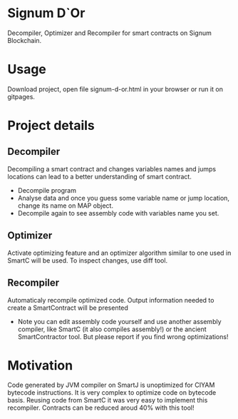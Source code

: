 # Signum D`Or
Decompiler, Optimizer and Recompiler for smart contracts on Signum Blockchain.

# Usage
Download project, open file signum-d-or.html in your browser or run it on gitpages.

# Project details
## Decompiler
Decompiling a smart contract and changes variables names and jumps locations can lead to a better understanding of smart contract.
* Decompile program
* Analyse data and once you guess some variable name or jump location, change its name on MAP object.
* Decompile again to see assembly code with variables name you set.
## Optimizer
Activate optimizing feature and an optimizer algorithm similar to one used in SmartC will be used. To inspect changes, use diff tool.
## Recompiler
Automaticaly recompile optimized code. Output information needed to create a SmartContract will be presented
* Note you can edit assembly code yourself and use another assembly compiler, like SmartC (it also compiles assembly!) or the ancient SmartContractor tool. But please report if you find wrong optimizations!

# Motivation
Code generated by JVM compiler on SmartJ is unoptimized for CIYAM bytecode instructions. It is very complex to optimize code on bytecode basis. Reusing code from SmartC it was very easy to implement this recompiler. Contracts can be reduced aroud 40% with this tool!
